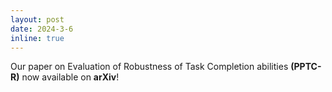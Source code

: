 ```yaml
---
layout: post
date: 2024-3-6
inline: true
---
```


Our paper on Evaluation of Robustness of Task Completion abilities **(PPTC-R)** now available on **arXiv**! 
